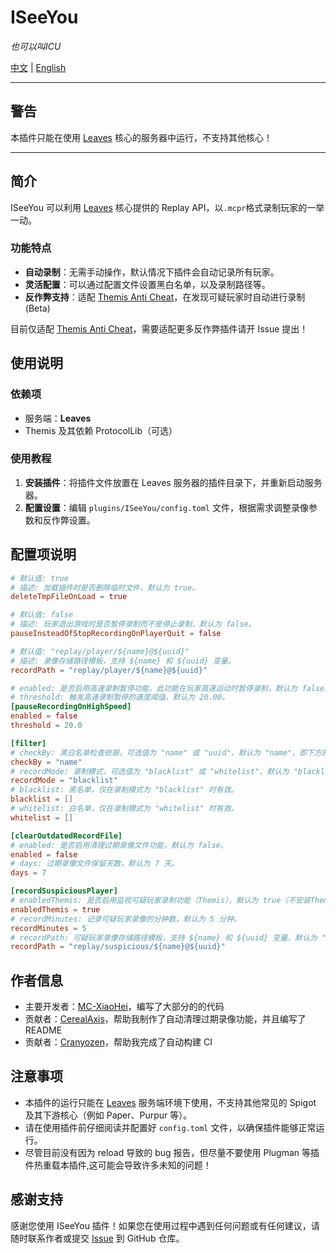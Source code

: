 # ISeeYou

_也可以叫ICU_

[中文](README_CN.md) | [English](README.MD)

---

## 警告

本插件只能在使用 [Leaves](https://leavesmc.org/) 核心的服务器中运行，不支持其他核心！

---

## 简介

ISeeYou 可以利用 [Leaves](https://leavesmc.org/) 核心提供的 Replay API，以`.mcpr`格式录制玩家的一举一动。

### 功能特点

- **自动录制**：无需手动操作，默认情况下插件会自动记录所有玩家。
- **灵活配置**：可以通过配置文件设置黑白名单，以及录制路径等。
- **反作弊支持**：适配 [Themis Anti Cheat](https://www.spigotmc.org/resources/themis-anti-cheat-1-17-1-20-bedrock-support-paper-compatibility-free-optimized.90766/)，在发现可疑玩家时自动进行录制 (Beta)

目前仅适配 [Themis Anti Cheat](https://www.spigotmc.org/resources/themis-anti-cheat-1-17-1-20-bedrock-support-paper-compatibility-free-optimized.90766/)，需要适配更多反作弊插件请开 Issue 提出！

## 使用说明

### 依赖项

- 服务端：**Leaves**
- Themis 及其依赖 ProtocolLib（可选）

### 使用教程

1. **安装插件**：将插件文件放置在 Leaves 服务器的插件目录下，并重新启动服务器。
2. **配置设置**：编辑 `plugins/ISeeYou/config.toml` 文件，根据需求调整录像参数和反作弊设置。

## 配置项说明

```toml
# 默认值: true
# 描述: 加载插件时是否删除临时文件，默认为 true。
deleteTmpFileOnLoad = true

# 默认值: false
# 描述: 玩家退出游戏时是否暂停录制而不是停止录制，默认为 false。
pauseInsteadOfStopRecordingOnPlayerQuit = false

# 默认值: "replay/player/${name}@${uuid}"
# 描述: 录像存储路径模板，支持 ${name} 和 ${uuid} 变量。
recordPath = "replay/player/${name}@${uuid}"

# enabled: 是否启用高速录制暂停功能，此功能在玩家高速运动时暂停录制，默认为 false。
# threshold: 触发高速录制暂停的速度阈值，默认为 20.00。
[pauseRecordingOnHighSpeed]
enabled = false
threshold = 20.0

[filter]
# checkBy: 黑白名单检查依据，可选值为 "name" 或 "uuid"，默认为 "name"，即下方的黑白名单中填写的是玩家名。
checkBy = "name"
# recordMode: 录制模式，可选值为 "blacklist" 或 "whitelist"，默认为 "blacklist"。
recordMode = "blacklist"
# blacklist: 黑名单，仅在录制模式为 "blacklist" 时有效。
blacklist = []
# whitelist: 白名单，仅在录制模式为 "whitelist" 时有效。
whitelist = []

[clearOutdatedRecordFile]
# enabled: 是否启用清理过期录像文件功能，默认为 false。
enabled = false
# days: 过期录像文件保留天数，默认为 7 天。
days = 7

[recordSuspiciousPlayer]
# enabledThemis: 是否启用监视可疑玩家录制功能（Themis），默认为 true（不安装Themis启用此项也无效）。
enabledThemis = true
# recordMinutes: 记录可疑玩家录像的分钟数，默认为 5 分钟。
recordMinutes = 5
# recordPath: 可疑玩家录像存储路径模板，支持 ${name} 和 ${uuid} 变量，默认为 "replay/suspicious/${name}@${uuid}"。
recordPath = "replay/suspicious/${name}@${uuid}"

```

## 作者信息

- 主要开发者：[MC-XiaoHei](https://github.com/MC-XiaoHei)，编写了大部分的的代码
- 贡献者：[CerealAxis](https://github.com/CerealAxis)，帮助我制作了自动清理过期录像功能，并且编写了 README
- 贡献者：[Cranyozen](https://github.com/Cranyozen)，帮助我完成了自动构建 CI

## 注意事项

- 本插件的运行只能在 [Leaves](https://leavesmc.top/) 服务端环境下使用，不支持其他常见的 Spigot 及其下游核心（例如 Paper、Purpur 等）。
- 请在使用插件前仔细阅读并配置好 `config.toml` 文件，以确保插件能够正常运行。
- 尽管目前没有因为 reload 导致的 bug 报告，但尽量不要使用 Plugman 等插件热重载本插件,这可能会导致许多未知的问题！

## 感谢支持

感谢您使用 ISeeYou 插件！如果您在使用过程中遇到任何问题或有任何建议，请随时联系作者或提交 [Issue](https://github.com/MC-XiaoHei/ISeeYou/issues) 到 GitHub 仓库。

